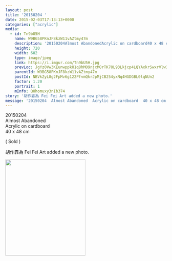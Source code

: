```yaml
---
layout: post
title: '20150204 ' 
date: 2015-02-03T17:13:13+0000 
categories: ["acrylic"] 
media:
  - id: Tn9bU5H
    name: W9BG58PKnJF8kzW11vAZtmy47m
    description: '20150204Almost AbandonedAcrylic on cardboard40 x 48 cm Sold '   
    height: 720
    width: 602
    type: image/jpeg
    link: https://i.imgur.com/Tn9bU5H.jpg
    prevLoc: JgYz0Vw3KEunwppkO1q8hMO9njxMOrTK7OL93Lkjcp4LQYAxkrSwxrVlw3wXIwyBzK1LJQF1E9J3Nm56tvly6kYPk8Ixg8mAQONGh2wQ9LJ9k3tzD2yRGDZNfDV7vKR14mTvyPX747r7ukPLXBg7wQtJkwEJx7y3IpNPyA55g0fXqQ58099vSY2nV4YpR3hrJQnmOnWkUJ0qX6ABYOC8LrpY0yPDS2W9kNNPMWFYOYqOgBpptO1pDrRp9VSr9XVKpvEX
    parentId: W9BG58PKnJF8kzW11vAZtmy47m
    postId: NBVkZyL8g2FpMv6g122PfvmQkrJpMjCB254yxNq4HGDGBL0lqNUn2
    factor: 1.20
    portrait: 1
    mInfo: QUhomuxy3nIb374
story: '胡作霏為 Fei Fei Art added a new photo.'  
message: '20150204  Almost Abandoned  Acrylic on cardboard  40 x 48 cm     Sold '  
---
```


20150204  
Almost Abandoned  
Acrylic on cardboard  
40 x 48 cm  
  
( Sold )
 
 
[//]: #story:
胡作霏為 Fei Fei Art added a new photo.


[//]: #media:  
<a href="https://i.imgur.com/Tn9bU5H.jpg"><img src="https://i.imgur.com/Tn9bU5H.jpg" height="300" width="250" /></a> 
 
